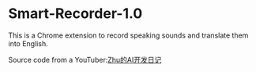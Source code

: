 # Smart-Recorder-1.0
This is a Chrome extension to record speaking sounds and translate them into English.  

Source code from a YouTuber:[Zhu的AI开发日记](https://www.youtube.com/@zhuhaofunAI)
